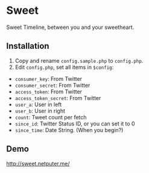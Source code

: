 Sweet
===========
Sweet Timeline, between you and your sweetheart.

Installation
----

1. Copy and rename `config.sample.php` to `config.php`.
2. Edit `config.php`, set all items in `$config`:
  - `consumer_key`: From Twitter
  - `consumer_secret`: From Twitter
  - `access_token`: From Twitter
  - `access_token_secret`: From Twitter
  - `user_a`: User in left
  - `user_b`: User in right
  - `count`: Tweet count per fetch
  - `since_id`: Twitter Status ID, or you can set it to 0
  - `since_time`: Date String. (When you begin?)

Demo
----
http://sweet.netputer.me/